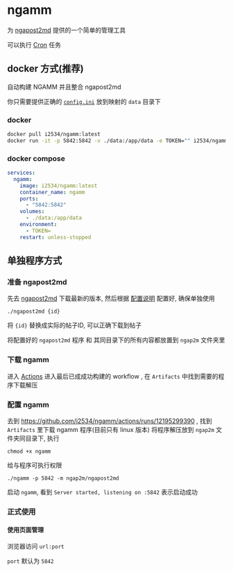 # ngamm
为 [ngapost2md](https://github.com/ludoux/ngapost2md) 提供的一个简单的管理工具

可以执行 [Cron](https://godoc.org/github.com/robfig/cron) 任务

## docker 方式(推荐)

自动构建 NGAMM 并且整合 ngapost2md

你只需要提供正确的 [`config.ini`](https://github.com/ludoux/ngapost2md) 放到映射的 `data` 目录下

### docker

```sh
docker pull i2534/ngamm:latest
docker run -it -p 5842:5842 -v ./data:/app/data -e TOKEN="" i2534/ngamm:latest
```

### docker compose
```yaml
services:
  ngamm:
    image: i2534/ngamm:latest
    container_name: ngamm
    ports:
      - "5842:5842"
    volumes:
      - ./data:/app/data
    environment:
      - TOKEN=
    restart: unless-stopped
```

## 单独程序方式
### 准备 ngapost2md

先去 [ngapost2md](https://github.com/ludoux/ngapost2md) 下载最新的版本, 然后根据 [配置说明](https://github.com/ludoux/ngapost2md) 配置好, 确保单独使用 
```
./ngapost2md {id}
```
将 `{id}` 替换成实际的帖子ID, 可以正确下载到帖子

将配置好的 `ngapost2md` 程序 和 其同目录下的所有内容都放置到 `ngap2m` 文件夹里

### 下载 ngamm

进入 [Actions](https://github.com/i2534/ngamm/actions/workflows/build.yml)
进入最后已成成功构建的 workflow , 在 `Artifacts` 中找到需要的程序下载解压

### 配置 ngamm

去到 https://github.com/i2534/ngamm/actions/runs/12195299390 , 找到 `Artifacts` 里下载 ngamm 程序(目前只有 linux 版本)
将程序解压放到 `ngap2m` 文件夹同目录下, 执行
```
chmod +x ngamm
```
给与程序可执行权限

```
./ngamm -p 5842 -m ngap2m/ngapost2md
```
启动 `ngamm`, 看到 `Server started, listening on :5842` 表示启动成功

### 正式使用

#### 使用页面管理

浏览器访问 `url:port`

`port` 默认为 `5842`